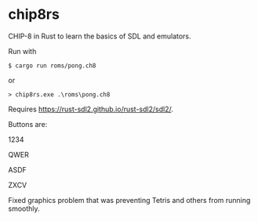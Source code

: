 # chip8rs
CHIP-8 in Rust to learn the basics of SDL and emulators.

Run with 

`$ cargo run roms/pong.ch8`

or

`> chip8rs.exe .\roms\pong.ch8`

Requires https://rust-sdl2.github.io/rust-sdl2/sdl2/. 

Buttons are:

1234

QWER

ASDF

ZXCV

Fixed graphics problem that was preventing Tetris and others from running smoothly.

